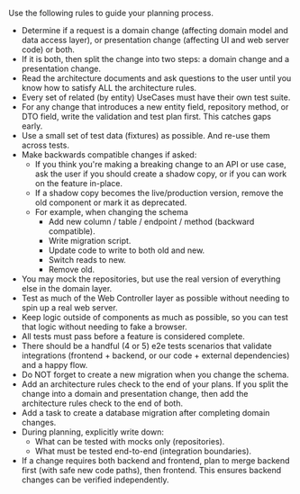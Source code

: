 Use the following rules to guide your planning process.

- Determine if a request is a domain change (affecting domain model and data access layer), or presentation change (affecting UI and web server code) or both.
- If it is both, then split the change into two steps: a domain change and a presentation change.
- Read the architecture documents and ask questions to the user until you know how to satisfy ALL the architecture rules.
- Every set of related (by entity) UseCases must have their own test suite.
- For any change that introduces a new entity field, repository method, or DTO field, write the validation and test plan first. This catches gaps early.
- Use a small set of test data (fixtures) as possible. And re-use them across tests.
- Make backwards compatible changes if asked:
  - If you think you're making a breaking change to an API or use case, ask the user if you should create a shadow copy, or if you can work on the feature in-place.
  - If a shadow copy becomes the live/production version, remove the old component or mark it as deprecated.
  - For example, when changing the schema
    - Add new column / table / endpoint / method (backward compatible).
    - Write migration script.
    - Update code to write to both old and new.
    - Switch reads to new.
    - Remove old.
- You may mock the repositories, but use the real version of everything else in the domain layer.
- Test as much of the Web Controller layer as possible without needing to spin up a real web server.
- Keep logic outside of components as much as possible, so you can test that logic without needing to fake a browser.
- All tests must pass before a feature is considered complete.
- There should be a handful (4 or 5) e2e tests scenarios that validate integrations (frontend + backend, or our code + external dependencies) and a happy flow.
- Do NOT forget to create a new migration when you change the schema.
- Add an architecture rules check to the end of your plans. If you split the change into a domain and presentation change, then add the architecture rules check to the end of both.
- Add a task to create a database migration after completing domain changes.
- During planning, explicitly write down:
  - What can be tested with mocks only (repositories).
  - What must be tested end-to-end (integration boundaries).
- If a change requires both backend and frontend, plan to merge backend first (with safe new code paths), then frontend. This ensures backend changes can be verified independently.